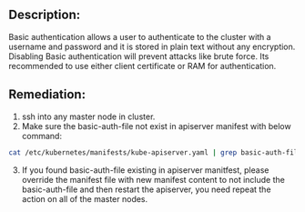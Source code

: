 ## Description:

Basic authentication allows a user to authenticate to the cluster with a username and password and it is stored in plain text without any encryption. Disabling Basic authentication will prevent attacks like brute force. Its recommended to use either client certificate or RAM for authentication.

## Remediation:

1. ssh into any master node in cluster.
2. Make sure the basic-auth-file not exist in apiserver manifest with below command:

```bash
cat /etc/kubernetes/manifests/kube-apiserver.yaml | grep basic-auth-file
```

3. If you found basic-auth-file existing in apiserver manitfest, please override the manifest file with new manifest content to not include the basic-auth-file and then restart the apiserver, you need repeat the action on all of the master nodes.